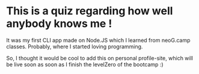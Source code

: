 # This is a quiz regarding how well anybody knows me !

It was my first CLI app made on Node.JS which I learned from neoG.camp classes.
Probably, where I started loving programming.

So, I thought it would be cool to add this on personal profile-site, which will
be live soon as soon as I finish the levelZero of the bootcamp :)